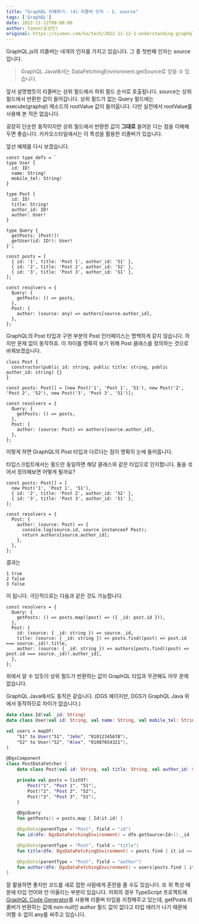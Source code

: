 ```yaml
---
title: "GraphQL 이해하기: (4) 리졸버 인자 - 1. source"
tags: ['GraphQL']
date: 2022-11-12T00:00:00
author: Simon(윤상민)
original: https://sixmen.com/ko/tech/2022-11-12-1-understanding-graphql-4-resolver-arguments-1-source/
---
```


GraphQL.js의 리졸버는 네개의 인자를 가지고 있습니다. 그 중 첫번째 인자는 source 입니다.

<!--more-->

> GraphQL Java에서는 DataFetchingEnvironment.getSource로 얻을 수 있습니다.

앞서 설명했듯이 리졸버는 상위 필드에서 하위 필드 순서로 호출됩니다. source는 상위 필드에서 반환한 값이 들어갑니다. 상위 필드가 없는 Query 필드에는 execute(graphql) 메소드의 rootValue 값이 들어옵니다. 다만 실전에서 rootValue를 사용해 본 적은 없습니다.

굉장히 단순한 동작이지만 상위 필드에서 반환한 값이 **그대로** 들어온 다는 점을 이해해두면 좋습니다. 카카오스타일에서는 이 특성을 활용한 리졸버가 있습니다.

앞선 예제를 다시 보겠습니다.

```tsx
const type_defs = `
type User {
  id: ID!
  name: String!
  mobile_tel: String!
}

type Post {
  id: ID!
  title: String!
  author_id: ID!
  author: User!
}

type Query {
  getPosts: [Post!]!
  getUser(id: ID!): User!
}`;

const posts = [
  { id: '1', title: 'Post 1', author_id: '51' },
  { id: '2', title: 'Post 2', author_id: '52' },
  { id: '3', title: 'Post 3', author_id: '51' },
];

const resolvers = {
  Query: {
    getPosts: () => posts,
  },
  Post: {
    author: (source: any) => authors[source.author_id],
  },
};
```

GraphQL의 Post 타입과 구현 부분의 Post 인터페이스는 명백하게 같지 않습니다. 하지만 문제 없이 동작하죠. 이 차이를 명확히 보기 위해 Post 클래스를 정의하는 것으로 바꿔보겠습니다.

```tsx
class Post {
  constructor(public id: string, public title: string, public author_id: string) {}
}

const posts: Post[] = [new Post('1', 'Post 1', '51'), new Post('2', 'Post 2', '52'), new Post('3', 'Post 3', '51')];

const resolvers = {
  Query: {
    getPosts: () => posts,
  },
  Post: {
    author: (source: Post) => authors[source.author_id],
  },
};
```

이렇게 하면 GraphQL의 Post 타입과 다르다는 점이 명확히 눈에 들어옵니다.

타입스크립트에서는 필드만 동일하면 해당 클래스와 같은 타입으로 인지합니다. 둘을 섞어서 정의해보면 어떻게 될까요?

```tsx
const posts: Post[] = [
  new Post('1', 'Post 1', '51'),
  { id: '2', title: 'Post 2', author_id: '52' },
  { id: '3', title: 'Post 3', author_id: '51' },
];

const resolvers = {
  Post: {
    author: (source: Post) => {
      console.log(source.id, source instanceof Post);
      return authors[source.author_id];
    },
  },
};
```

결과는

```
1 true
2 false
3 false
```

이 됩니다. 극단적으로는 다음과 같은 것도 가능합니다.

```tsx
const resolvers = {
  Query: {
    getPosts: () => posts.map((post) => ({ _id: post.id })),
  },
  Post: {
    id: (source: { _id: string }) => source._id,
    title: (source: { _id: string }) => posts.find((post) => post.id === source._id)!.title,
    author: (source: { _id: string }) => authors[posts.find((post) => post.id === source._id)!.author_id],
  },
};
```

위에서 알 수 있듯이 상위 필드가 반환하는 값이 GraphQL 타입과 무관해도 아무 문제없습니다.

GraphQL Java에서도 동작은 같습니다. (DGS 예이지만, DGS가 GraphQL Java 위에서 동작하므로 차이가 없습니다.)

```kotlin
data class Id(val _id: String)
data class User(val id: String, val name: String, val mobile_tel: String)

val users = mapOf(
    "51" to User("51", "John", "01012345678"),
    "52" to User("52", "Alex", "01087654321"),
)

@DgsComponent
class PostDataFetcher {
    data class Post(val id: String, val title: String, val author_id: String)

    private val posts = listOf(
        Post("1", "Post 1", "51"),
        Post("2", "Post 2", "52"),
        Post("3", "Post 3", "51"),
    )

    @DgsQuery
    fun getPosts() = posts.map { Id(it.id) }

    @DgsData(parentType = "Post", field = "id")
    fun id(dfe: DgsDataFetchingEnvironment) = dfe.getSource<Id>()._id

    @DgsData(parentType = "Post", field = "title")
    fun title(dfe: DgsDataFetchingEnvironment) = posts.find { it.id == dfe.getSource<Id>()._id }!!.title

    @DgsData(parentType = "Post", field = "author")
    fun author(dfe: DgsDataFetchingEnvironment) = users[posts.find { it.id == dfe.getSource<Id>()._id }!!.author_id]
}
```

잘 활용하면 좋지만 코드를 새로 접한 사람에게 혼란을 줄 수도 있습니다. 또 위 특성 때문에 타입 언어와 안 어울리는 부분이 있습니다. 저희의 경우 TypeScript 프로젝트에 [GraphQL Code Generator](https://www.the-guild.dev/graphql/codegen)를 사용해 리졸버 타입을 지정해주고 있는데, getPosts 리졸버가 반환하는 값에 non-null인 author 필드 값이 없다고 타입 에러가 나기 때문에 어쩔 수 없이 any를 써주고 있습니다.
